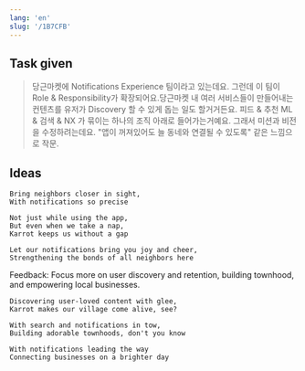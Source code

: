 ```yaml
---
lang: 'en'
slug: '/1B7CFB'
---
```


## Task given

> 당근마켓에 Notifications Experience 팀이라고 있는데요. 그런데 이 팀이 Role & Responsibility가 확장되어요.당근마켓 내 여러 서비스들이 만들어내는 컨텐츠를 유저가 Discovery 할 수 있게 돕는 일도 할거거든요. 피드 & 추천 ML & 검색 & NX 가 묶이는 하나의 조직 아래로 들어가는거예요. 그래서 미션과 비전을 수정하려는데요. "앱이 꺼져있어도 늘 동네와 연결될 수 있도록" 같은 느낌으로 작문.

## Ideas

```
Bring neighbors closer in sight,
With notifications so precise
```

```
Not just while using the app,
But even when we take a nap,
Karrot keeps us without a gap
```

```
Let our notifications bring you joy and cheer,
Strengthening the bonds of all neighbors here
```

Feedback: Focus more on user discovery and retention, building townhood, and empowering local businesses.

```
Discovering user-loved content with glee,
Karrot makes our village come alive, see?
```

```
With search and notifications in tow,
Building adorable townhoods, don't you know
```

```
With notifications leading the way
Connecting businesses on a brighter day
```
